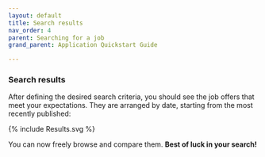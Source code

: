 ```yaml
---
layout: default
title: Search results
nav_order: 4
parent: Searching for a job
grand_parent: Application Quickstart Guide

---
```


### Search results

After defining the desired search criteria, you should see the job offers that meet your expectations. They are arranged by date, starting from the most recently published:

{% include Results.svg %}

You can now freely browse and compare them. **Best of luck in your search!**